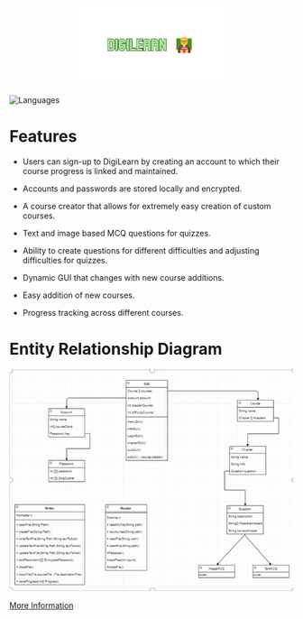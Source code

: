 <p align="center">
  <img src="https://github.com/Nizar1999/DigiLearn/blob/master/screenshots/Banner.png" width = 55%; height=55% />
</p>

![Languages](https://img.shields.io/badge/-Java-%23A1E88E?style=for-the-badge) 

# Features

- Users can sign-up to DigiLearn by creating an account to which their course progress is linked and maintained. 

- Accounts and passwords are stored locally and encrypted.

- A course creator that allows for extremely easy creation of custom courses.

- Text and image based MCQ questions for quizzes.

- Ability to create questions for different difficulties and adjusting difficulties for quizzes.

- Dynamic GUI that changes with new course additions.

- Easy addition of new courses.

- Progress tracking across different courses.

# Entity Relationship Diagram

![ERD](./screenshots/ERD.png)

[More Information](https://github.com/Nizar1999/DigiLearn/wiki)
